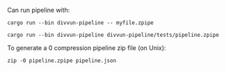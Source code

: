 Can run pipeline with:

`cargo run --bin divvun-pipeline -- myfile.zpipe`

`cargo run --bin divvun-pipeline divvun-pipeline/tests/pipeline.zpipe`

To generate a 0 compression pipeline zip file (on Unix):

`zip -0 pipeline.zpipe pipeline.json`
